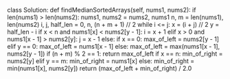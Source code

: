 class Solution:
    def findMedianSortedArrays(self, nums1, nums2):
        if len(nums1) > len(nums2):
            nums1, nums2 = nums2, nums1
        n, m = len(nums1), len(nums2)
        i, j, half_len = 0, n, (n + m + 1) // 2
        while i <= j:
            x = (i + j) // 2
            y = half_len - i
            if x < n and nums1[x] < nums2[y - 1]:
                i = x + 1
            elif x > 0 and nums1[x - 1] > nums2[y]:
                j = x - 1
            else:
                if x == 0:
                    max_of_left = nums2[y - 1]
                elif y == 0:
                    max_of_left = nums1[x - 1]
                else:
                    max_of_left = max(nums1[x - 1], nums2[y - 1])
                if (n + m) % 2 == 1:
                    return max_of_left
                if x == n:
                    min_of_right = nums2[y]
                elif y == m:
                    min_of_right = nums1[x]
                else:
                    min_of_right = min(nums1[x], nums2[y])
                return (max_of_left + min_of_right) / 2.0
